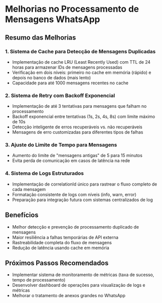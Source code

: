 # Melhorias no Processamento de Mensagens WhatsApp

## Resumo das Melhorias

### 1. Sistema de Cache para Detecção de Mensagens Duplicadas
- Implementação de cache LRU (Least Recently Used) com TTL de 24 horas para armazenar IDs de mensagens processadas
- Verificação em dois níveis: primeiro no cache em memória (rápido) e depois no banco de dados (mais lento)
- Capacidade para até 1000 mensagens recentes no cache

### 2. Sistema de Retry com Backoff Exponencial
- Implementação de até 3 tentativas para mensagens que falham no processamento
- Backoff exponencial entre tentativas (1s, 2s, 4s, 8s) com limite máximo de 10s
- Detecção inteligente de erros recuperáveis vs. não recuperáveis
- Mensagens de erro customizadas para diferentes tipos de falhas

### 3. Ajuste do Limite de Tempo para Mensagens
- Aumento do limite de "mensagens antigas" de 5 para 15 minutos
- Evita perda de comunicação em casos de latência na rede

### 4. Sistema de Logs Estruturados
- Implementação de correlationId único para rastrear o fluxo completo de cada mensagem
- Formatação consistente de logs com níveis (info, warn, error)
- Preparação para integração futura com sistemas centralizados de log

## Benefícios

- Melhor detecção e prevenção de processamento duplicado de mensagens
- Maior resiliência a falhas temporárias de API externa
- Rastreabilidade completa do fluxo de mensagens
- Redução de latência usando cache em memória

## Próximos Passos Recomendados

- Implementar sistema de monitoramento de métricas (taxa de sucesso, tempo de processamento)
- Desenvolver dashboard de operações para visualização de logs e métricas
- Melhorar o tratamento de anexos grandes no WhatsApp 